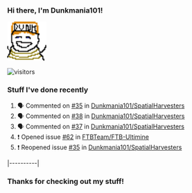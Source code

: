 ### Hi there, I'm Dunkmania101\!
![profile-pic](images/dunkie.png)

![visitors](https://visitor-badge-reloaded.herokuapp.com/badge?page_id=Dunkmania101.Dunkmania101&color=00cf00)

### Stuff I've done recently
<!--START_SECTION:activity-->
1. 🗣 Commented on [#35](https://github.com/Dunkmania101/SpatialHarvesters/issues/35) in [Dunkmania101/SpatialHarvesters](https://github.com/Dunkmania101/SpatialHarvesters)
2. 🗣 Commented on [#38](https://github.com/Dunkmania101/SpatialHarvesters/issues/38) in [Dunkmania101/SpatialHarvesters](https://github.com/Dunkmania101/SpatialHarvesters)
3. 🗣 Commented on [#37](https://github.com/Dunkmania101/SpatialHarvesters/issues/37) in [Dunkmania101/SpatialHarvesters](https://github.com/Dunkmania101/SpatialHarvesters)
4. ❗️ Opened issue [#62](https://github.com/FTBTeam/FTB-Ultimine/issues/62) in [FTBTeam/FTB-Ultimine](https://github.com/FTBTeam/FTB-Ultimine)
5. ❗️ Reopened issue [#35](https://github.com/Dunkmania101/SpatialHarvesters/issues/35) in [Dunkmania101/SpatialHarvesters](https://github.com/Dunkmania101/SpatialHarvesters)
<!--END_SECTION:activity-->
|----------|
### Thanks for checking out my stuff\!
